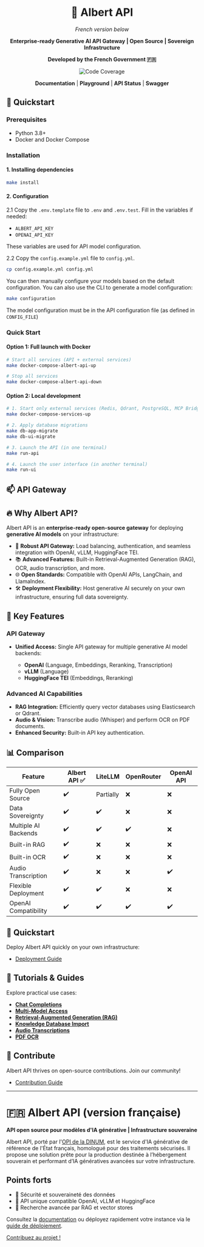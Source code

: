 <div id="toc">
  <ul align="center" style="list-style: none">
    <summary><h1>🚀 Albert API</h1></summary>

*French version below*

**Enterprise-ready Generative AI API Gateway | Open Source | Sovereign Infrastructure**

**Developed by the French Government 🇫🇷**

[![Code Coverage](https://img.shields.io/endpoint?url=https://raw.githubusercontent.com/etalab-ia/albert-api/refs/heads/main/.github/badges/coverage.json)](https://github.com/etalab-ia/albert-api)

[**Documentation**](https://albert.api.etalab.gouv.fr/documentation) | [**Playground**](https://albert.api.etalab.gouv.fr/playground) | [**API Status**](https://albert.api.etalab.gouv.fr/status) | [**Swagger**](https://albert.api.etalab.gouv.fr/swagger)

  </ul>
</div>


## 🚀 Quickstart

### Prerequisites
- Python 3.8+
- Docker and Docker Compose

### Installation

#### 1. Installing dependencies

```bash
make install
```

#### 2. Configuration

2.1 Copy the `.env.template` file to `.env` and `.env.test`. Fill in the variables if needed:
- `ALBERT_API_KEY`
- `OPENAI_API_KEY`

These variables are used for API model configuration.

2.2 Copy the `config.example.yml` file to `config.yml`.

```bash
cp config.example.yml config.yml
```

You can then manually configure your models based on the default configuration. You can also use the CLI to generate a model configuration:

```bash
make configuration
```

The model configuration must be in the API configuration file (as defined in `CONFIG_FILE`)

### Quick Start

#### Option 1: Full launch with Docker

```bash
# Start all services (API + external services)
make docker-compose-albert-api-up

# Stop all services
make docker-compose-albert-api-down
```

#### Option 2: Local development

```bash
# 1. Start only external services (Redis, Qdrant, PostgreSQL, MCP Bridge)
make docker-compose-services-up

# 2. Apply database migrations
make db-app-migrate
make db-ui-migrate

# 3. Launch the API (in one terminal)
make run-api

# 4. Launch the user interface (in another terminal)
make run-ui
```

## 📫 API Gateway

## 🔥 Why Albert API?

Albert API is an **enterprise-ready open-source gateway** for deploying **generative AI models** on your infrastructure:

* 🚦 **Robust API Gateway:** Load balancing, authentication, and seamless integration with OpenAI, vLLM, HuggingFace TEI.
* 📚 **Advanced Features:** Built-in Retrieval-Augmented Generation (RAG), OCR, audio transcription, and more.
* 🌐 **Open Standards:** Compatible with OpenAI APIs, LangChain, and LlamaIndex.
* 🛠️ **Deployment Flexibility:** Host generative AI securely on your own infrastructure, ensuring full data sovereignty.

## 🎯 Key Features

### API Gateway

* **Unified Access:** Single API gateway for multiple generative AI model backends:

  * **OpenAI** (Language, Embeddings, Reranking, Transcription)
  * **vLLM** (Language)
  * **HuggingFace TEI** (Embeddings, Reranking)

### Advanced AI Capabilities

* **RAG Integration:** Efficiently query vector databases using Elasticsearch or Qdrant.
* **Audio & Vision:** Transcribe audio (Whisper) and perform OCR on PDF documents.
* **Enhanced Security:** Built-in API key authentication.

## 📊 Comparison

| Feature              | Albert API ✅ | LiteLLM   | OpenRouter | OpenAI API |
| -------------------- | ------------ | --------- | ---------- | ---------- |
| Fully Open Source    | ✔️           | Partially | ❌          | ❌          |
| Data Sovereignty     | ✔️           | ✔️        | ❌          | ❌          |
| Multiple AI Backends | ✔️           | ✔️        | ✔️         | ❌          |
| Built-in RAG         | ✔️           | ❌         | ❌          | ❌          |
| Built-in OCR         | ✔️           | ❌         | ❌          | ❌          |
| Audio Transcription  | ✔️           | ❌         | ❌          | ✔️         |
| Flexible Deployment  | ✔️           | ✔️        | ❌          | ❌          |
| OpenAI Compatibility | ✔️           | ✔️        | ✔️         | ✔️         |

## 🚀 Quickstart

Deploy Albert API quickly on your own infrastructure:

* [Deployment Guide](./docs/deployment.md)

## 📘 Tutorials & Guides

Explore practical use cases:

* [**Chat Completions**](https://colab.research.google.com/github/etalab-ia/albert-api/blob/main/docs/tutorials/chat_completions.ipynb)
* [**Multi-Model Access**](https://colab.research.google.com/github/etalab-ia/albert-api/blob/main/docs/tutorials/models.ipynb)
* [**Retrieval-Augmented Generation (RAG)**](https://colab.research.google.com/github/etalab-ia/albert-api/blob/main/docs/tutorials/retrieval_augmented_generation.ipynb)
* [**Knowledge Database Import**](https://colab.research.google.com/github/etalab-ia/albert-api/blob/main/docs/tutorials/import_knowledge_database.ipynb)
* [**Audio Transcriptions**](https://colab.research.google.com/github/etalab-ia/albert-api/blob/main/docs/tutorials/audio_transcriptions.ipynb)
* [**PDF OCR**](https://colab.research.google.com/github/etalab-ia/albert-api/blob/main/docs/tutorials/pdf_ocr.ipynb)

## 🤝 Contribute

Albert API thrives on open-source contributions. Join our community!

* [Contribution Guide](./CONTRIBUTING.md)

---

# 🇫🇷 Albert API (version française)

**API open source pour modèles d'IA générative | Infrastructure souveraine**

Albert API, porté par l'[OPI de la DINUM](https://www.numerique.gouv.fr/dinum/), est le service d'IA générative de référence de l'État français, homologué pour des traitements sécurisés. Il propose une solution prête pour la production destinée à l’hébergement souverain et performant d’IA génératives avancées sur votre infrastructure.

## Points forts

* 🔐 Sécurité et souveraineté des données
* 🧩 API unique compatible OpenAI, vLLM et HuggingFace
* 🔎 Recherche avancée par RAG et vector stores

Consultez la [documentation](https://albert.api.etalab.gouv.fr/documentation) ou déployez rapidement votre instance via le [guide de déploiement](./docs/deployment.md).

[Contribuez au projet !](./CONTRIBUTING.md)
